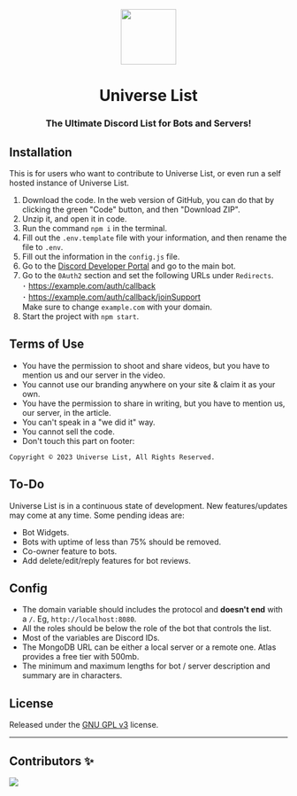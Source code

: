 <div align='center'>
  <img src="https://universe-list.xyz/img/icon.png" height='100px' width='100px' />
  <h1>Universe List</h1>
  <h3>The Ultimate Discord List for Bots and Servers!</h3>
</div>
<!---
<br></br>
> # **⚠️ Universe List Release!**<br>
> Our fantastic team has just recently released Universe List, which means that there **WILL BE** many bugs. [Join our Discord Server](https://discord.gg/PXdJjTF6yS) or [Email Us](mailto:ishaan@ishaantek.com) to report any issues / bugs!
-->

## Installation

This is for users who want to contribute to Universe List, or even run a self hosted instance of Universe List.

1. Download the code. In the web version of GitHub, you can do that by clicking the green "Code" button, and then "Download ZIP".
2. Unzip it, and open it in code.
3. Run the command `npm i` in the terminal.
4. Fill out the `.env.template` file with your information, and then rename the file to `.env`.
5. Fill out the information in the `config.js` file.
6. Go to the [Discord Developer Portal](https://discord.com/developers/applications) and go to the main bot.
7. Go to the `0Auth2` section and set the following URLs under `Redirects`.<br>
   ･ https://example.com/auth/callback<br>
   ･ https://example.com/auth/callback/joinSupport<br>
   Make sure to change `example.com` with your domain.
8. Start the project with `npm start`.

## Terms of Use

- You have the permission to shoot and share videos, but you have to mention us and our server in the video.</a><br>
- You cannot use our branding anywhere on your site & claim it as your own.</a><br>
- You have the permission to share in writing, but you have to mention us, our server, in the article.</a><br>
- You can't speak in a "we did it" way.</a><br>
- You cannot sell the code.</a><br>
- Don't touch this part on footer:</a><br>

```
Copyright © 2023 Universe List, All Rights Reserved.
```

## To-Do

Universe List is in a continuous state of development. New features/updates may come at any time. Some pending ideas are:

- Bot Widgets.
- Bots with uptime of less than 75% should be removed.
- Co-owner feature to bots.
- Add delete/edit/reply features for bot reviews.

## Config

- The domain variable should includes the protocol and **doesn't end** with a `/`. Eg, `http://localhost:8080`.
- All the roles should be below the role of the bot that controls the list.
- Most of the variables are Discord IDs.
- The MongoDB URL can be either a local server or a remote one. Atlas provides a free tier with 500mb.
- The minimum and maximum lengths for bot / server description and summary are in characters.

## License

Released under the [GNU GPL v3](https://www.gnu.org/licenses/gpl-3.0.en.html) license.

---

## Contributors ✨

<a href="https://github.com/ishaantek/UniverseList/graphs/contributors">
  <img src="https://contrib.rocks/image?repo=ishaantek/UniverseList"/>
</a>
